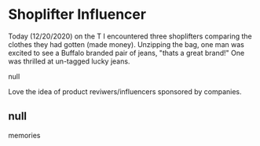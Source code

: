 # Shoplifter Influencer

Today (12/20/2020) on the T I encountered three shoplifters comparing the clothes they had gotten (made money). Unzipping the bag, one man was excited to see a Buffalo branded pair of jeans, "thats a great brand!" One was thrilled at un-tagged lucky jeans. 

null

Love the idea of product reviwers/influencers sponsored by companies.  

## null

memories

